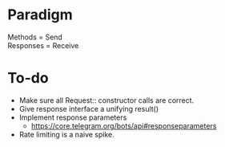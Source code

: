 # Paradigm

Methods = Send  
Responses = Receive

# To-do

- Make sure all Request:: constructor calls are correct.
- Give response interface a unifying result()
- Implement response parameters
    - https://core.telegram.org/bots/api#responseparameters
- Rate limiting is a naive spike.  